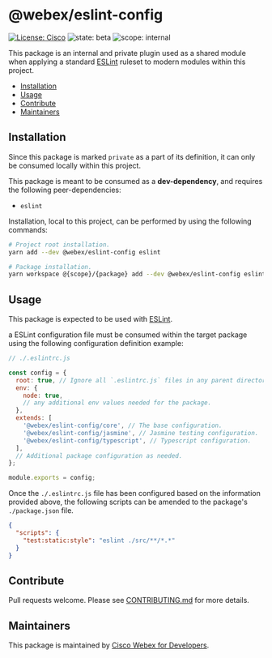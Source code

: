 # @webex/eslint-config

[![License: Cisco](https://img.shields.io/badge/License-Cisco-blueviolet?style=flat-square)](https://github.com/webex/webex-js-sdk/blob/master/LICENSE)
![state: beta](https://img.shields.io/badge/State\-Beta-blue?style=flat-square)
![scope: internal](https://img.shields.io/badge/Scope-Internal-red?style=flat-square)

This package is an internal and private plugin used as a shared module when applying a standard [ESLint](https://eslint.org/) ruleset to modern modules within this project.

* [Installation](#installation)
* [Usage](#usage)
* [Contribute](#contribute)
* [Maintainers](#maintainers)

## Installation

Since this package is marked `private` as a part of its definition, it can only be consumed locally within this project.

This package is meant to be consumed as a **dev-dependency**, and requires the following peer-dependencies:

* `eslint`

Installation, local to this project, can be performed by using the following commands:

```bash
# Project root installation.
yarn add --dev @webex/eslint-config eslint

# Package installation.
yarn workspace @{scope}/{package} add --dev @webex/eslint-config eslint
```

## Usage

This package is expected to be used with [ESLint](https://eslint.org/).

a ESLint configuration file must be consumed within the target package using the following configuration definition example:

```js
// ./.eslintrc.js

const config = {
  root: true, // Ignore all `.eslintrc.js` files in any parent directories.
  env: {
    node: true,
    // any additional env values needed for the package.
  },
  extends: [
    '@webex/eslint-config/core', // The base configuration.
    '@webex/eslint-config/jasmine', // Jasmine testing configuration.
    '@webex/eslint-config/typescript', // Typescript configuration.
  ],
  // Additional package configuration as needed.
};

module.exports = config;
```

Once the `./.eslintrc.js` file has been configured based on the information provided above, the following scripts can be amended to the package's `./package.json` file.

```json
{
  "scripts": {
    "test:static:style": "eslint ./src/**/*.*"
  }
}
```

## Contribute

Pull requests welcome. Please see [CONTRIBUTING.md](https://github.com/webex/webex-js-sdk/blob/master/CONTRIBUTING.md) for more details.

## Maintainers

This package is maintained by [Cisco Webex for Developers](https://developer.webex.com/).
